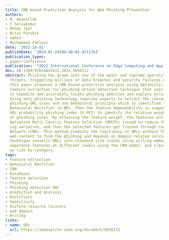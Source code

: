```yaml
---
title: CNN based Prediction Analysis for Web Phishing Prevention
authors:
- M. Amanullah
- V Selvakumar
- Abhay Jyot
- Nitin Purohit
- admin
- Mochammad Fahlevi
date: '2022-10-01'
publishDate: '2024-01-24T04:48:01.471135Z'
publication_types:
- paper-conference
publication: '*2022 International Conference on Edge Computing and Applications (ICECAA)*'
doi: 10.1109/ICECAA55415.2022.9936112
abstract: Phishing has grown into one of the major and supreme operative in cyber
  threats, triggering millions of data breaches and security failures every year.
  This paper proposes a CNN based prediction analysis using Optimistic Multi centric
  feature extraction for phishing attack detection technique that uses only URL functions
  to expedite and accurately locate phishing websites and explore structured databases.
  Using anti-phishing technology requires experts to extract the characteristics of
  phishing URL sites and use behavioral principle which is identified through URL
  Behavioral Rectifier (U-BR). Then the feature dependability is supported to create
  URL probability phishing index (U-PFI) to identify the relative weight for detection
  of phishing sites. By attaining the feature weight, the features are observed using
  Optimized Multi Centric Feature Selection (OMCFS) issued to reduce the dimension
  Log variation, and then the selected features get trained through Conventional Neural
  Network (CNN). This method predicts the legitimacy of URLs without the access to
  web content to find the phishing and depends on domain related service. The proposed
  technique converts URLs into standard size scales using writing embedding techniques,
  separates features at different levels using the CNN model, and classifies the features
  as risk by category.
tags:
- Feature extraction
- Behavioral Rectifier
- CNN
- Databases
- feature selection
- Phishing
- Phishing detection URL
- prediction and analysis
- Rectifiers
- Sensitivity
- Uniform resource locators
- web domain
- Writing
links:
- name: URL
  url: https://ieeexplore.ieee.org/document/9936112
---
```

